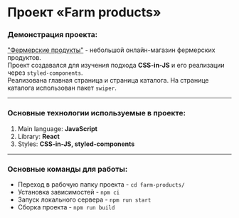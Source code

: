 # Проект «Farm products»

### Демонстрация проекта:

["Фермерские продукты"](https://farm-products-deploy.netlify.app/) - небольшой онлайн-магазин фермерских продуктов.\
Проект создавался для изучения подхода **CSS-in-JS** и его реализации через `styled-components`.\
Реализована главная страница и страница каталога. На странице каталога использован пакет `swiper`.

---

### Основные технологии используемые в проекте:
1. Main language: **JavaScript**
2. Library: **React**
3. Styles: **CSS-in-JS, styled-components**

---

### Основные команды для работы:
- Переход в рабочую папку проекта - `cd farm-products/`
- Установка зависимостей - `npm ci`
- Запуск локального сервера - `npm run start`
- Сборка проекта  - `npm run build`
